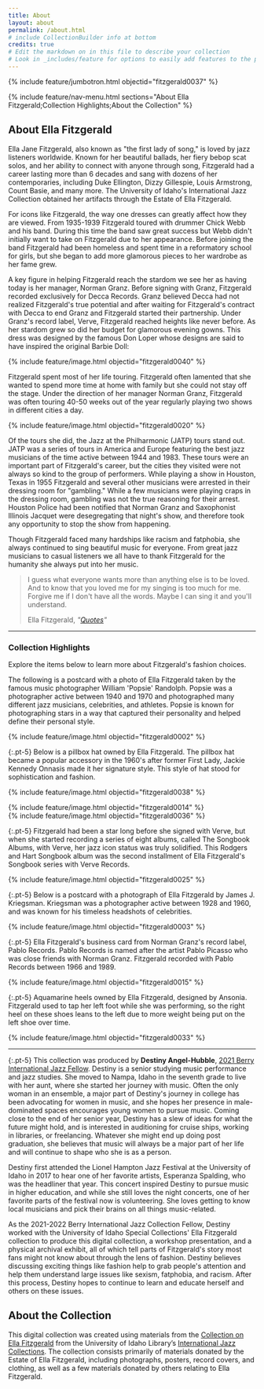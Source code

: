 ```yaml
---
title: About
layout: about
permalink: /about.html
# include CollectionBuilder info at bottom
credits: true
# Edit the markdown on in this file to describe your collection
# Look in _includes/feature for options to easily add features to the page
---
```


{% include feature/jumbotron.html objectid="fitzgerald0037" %} 

{% include feature/nav-menu.html sections="About Ella Fitzgerald;Collection Highlights;About the Collection" %}

## About Ella Fitzgerald

Ella Jane Fitzgerald, also known as "the first lady of song," is loved by jazz listeners worldwide. Known for her beautiful ballads, her fiery bebop scat solos, and her ability to connect with anyone through song, Fitzgerald had a career lasting more than 6 decades and sang with dozens of her contemporaries, including Duke Ellington, Dizzy Gillespie, Louis Armstrong, Count Basie, and many more. The University of Idaho's International Jazz Collection obtained her artifacts through the Estate of Ella Fitzgerald. 

For icons like Fitzgerald, the way one dresses can greatly affect how they are viewed. From 1935-1939 Fitzgerald toured with drummer Chick Webb and his band. During this time the band saw great success but Webb didn't initially want to take on Fitzgerald due to her appearance. Before joining the band Fitzgerald had been homeless and spent time in a reformatory school for girls, but she began to add more glamorous pieces to her wardrobe as her fame grew. 

A key figure in helping Fitzgerald reach the stardom we see her as having today is her manager, Norman Granz. Before signing with Granz, Fitzgerald recorded exclusively for Decca Records. Granz believed Decca had not realized Fitzgerald's true potential and after waiting for Fitzgerald's contract with Decca to end Granz and Fitzgerald started their partnership. Under Granz's record label, Verve, Fitzgerald reached heights like never before. As her stardom grew so did her budget for glamorous evening gowns. This dress was designed by the famous Don Loper whose designs are said to have inspired the original Barbie Doll: 

{% include feature/image.html objectid="fitzgerald0040" %}

Fitzgerald spent most of her life touring. Fitzgerald often lamented that she wanted to spend more time at home with family but she could not stay off the stage. Under the direction of her manager Norman Granz, Fitzgerald was often touring 40-50 weeks out of the year regularly playing two shows in different cities a day. 

{% include feature/image.html objectid="fitzgerald0020" %}

Of the tours she did, the Jazz at the Philharmonic (JATP) tours stand out. JATP was a series of tours in America and Europe featuring the best jazz musicians of the time active between 1944 and 1983. These tours were an important part of Fitzgerald's career, but the cities they visited were not always so kind to the group of performers. While playing a show in Houston, Texas in 1955 Fitzgerald and several other musicians were arrested in their dressing room for "gambling." While a few musicians were playing craps in the dressing room, gambling was not the true reasoning for their arrest. Houston Police had been notified that Norman Granz and Saxophonist Illinois Jacquet were desegregating that night's show, and therefore took any opportunity to stop the show from happening. 

Though Fitzgerald faced many hardships like racism and fatphobia, she always continued to sing beautiful music for everyone. From great jazz musicians to casual listeners we all have to thank Fitzgerald for the humanity she always put into her music. 

<blockquote class="blockquote pt-3 pb-5">
  <p class="mb-0">I guess what everyone wants more than anything else is to be loved. And to know that you loved me for my singing is too much for me. Forgive me if I don't have all the words. Maybe I can sing it and you'll understand.</p>
  <footer class="blockquote-footer text-right">Ella Fitzgerald, <cite title="Source Title">"<a href="http://www.ellafitzgerald.com/about/quotes" target="_blank" rel="noopener">Quotes</a>"</cite></footer>
</blockquote>

---

### Collection Highlights

Explore the items below to learn more about Fitzgerald's fashion choices.

The following is a postcard with a photo of Ella Fitzgerald taken by the famous music photographer William 'Popsie' Randolph. 
Popsie was a photographer active between 1940 and 1970 and photographed many different jazz musicians, celebrities, and athletes. 
Popsie is known for photographing stars in a way that captured their personality and helped define their personal style.

{% include feature/image.html objectid="fitzgerald0002" %}

{:.pt-5}
Below is a pillbox hat owned by Ella Fitzgerald. 
The pillbox hat became a popular accessory in the 1960's after former First Lady, Jackie Kennedy Onnasis made it her signature style. 
This style of hat stood for sophistication and fashion.

{% include feature/image.html objectid="fitzgerald0038" %}

<div class="row pt-5">
<div class="col-md-6">
{% include feature/image.html objectid="fitzgerald0014" %}
</div>
<div class="col-md-6">
{% include feature/image.html objectid="fitzgerald0036" %}
</div>
</div>

{:.pt-5}
Fitzgerald had been a star long before she signed with Verve, but when she started recording a series of eight albums, called The Songbook Albums, with Verve, her jazz icon status was truly solidified.
This Rodgers and Hart Songbook album was the second installment of Ella Fitzgerald's Songbook series with Verve Records.

{% include feature/image.html objectid="fitzgerald0025" %}

{:.pt-5}
Below is a postcard with a photograph of Ella Fitzgerald by James J. Kriegsman. 
Kriegsman was a photographer active between 1928 and 1960, and was known for his timeless headshots of celebrities.

{% include feature/image.html objectid="fitzgerald0003" %}

{:.pt-5}
Ella Fitzgerald's business card from Norman Granz's record label, Pablo Records. 
Pablo Records is named after the artist Pablo Picasso who was close friends with Norman Granz. 
Fitzgerald recorded with Pablo Records between 1966 and 1989.

{% include feature/image.html objectid="fitzgerald0015" %}

{:.pt-5}
Aquamarine heels owned by Ella Fitzgerald, designed by Ansonia. 
Fitzgerald used to tap her left foot while she was performing, so the right heel on these shoes leans to the left due to more weight being put on the left shoe over time.

{% include feature/image.html objectid="fitzgerald0033" %}

---

{:.pt-5}
This collection was produced by **Destiny Angel-Hubble**, [2021 Berry International Jazz Fellow](https://www.lib.uidaho.edu/special-collections/berry-ijc-fellowship.html). Destiny is a senior studying music performance and jazz studies. She moved to Nampa, Idaho in the seventh grade to live with her aunt, where she started her journey with music. Often the only woman in an ensemble, a major part of Destiny's journey in college has been advocating for women in music, and she hopes her presence in male-dominated spaces encourages young women to pursue music. Coming close to the end of her senior year, Destiny has a slew of ideas for what the future might hold, and is interested in auditioning for cruise ships, working in libraries, or freelancing. Whatever she might end up doing post graduation, she believes that music will always be a major part of her life and will continue to shape who she is as a person.

Destiny first attended the Lionel Hampton Jazz Festival at the University of Idaho in 2017 to hear one of her favorite artists, Esperanza Spalding, who was the headliner that year. This concert inspired Destiny to pursue music in higher education, and while she still loves the night concerts, one of her favorite parts of the festival now is volunteering. She loves getting to know local musicians and pick their brains on all things music-related. 

As the 2021-2022 Berry International Jazz Collection Fellow, Destiny worked with the University of Idaho Special Collections' Ella Fitzgerald collection to produce this digital collection, a workshop presentation, and a physical archival exhibit, all of which tell parts of Fitzgerald's story most fans might not know about through the lens of fashion. Destiny believes discussing exciting things like fashion help to grab people's attention and help them understand large issues like sexism, fatphobia, and racism. After this process, Destiny hopes to continue to learn and educate herself and others on these issues. 

## About the Collection

This digital collection was created using materials from the [Collection on Ella Fitzgerald]( https://archiveswest.orbiscascade.org/ark:/80444/xv28439) from the University of Idaho Library’s [International Jazz Collections](https://www.ijc.uidaho.edu/). The collection consists primarily of materials donated by the Estate of Ella Fitzgerald, including photographs, posters, record covers, and clothing, as well as a few materials donated by others relating to Ella Fitzgerald.